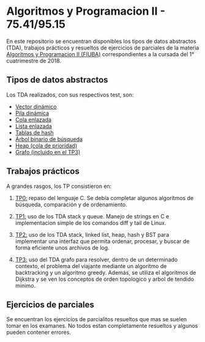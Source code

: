 # Algoritmos y Programacion II - 75.41/95.15

En este repositorio se encuentran disponibles los tipos de datos abstractos (TDA), trabajos prácticos y resueltos de ejercicios de parciales de la materia [Algoritmos y Programacion II (FIUBA)](https://algoritmos-rw.github.io/algo2/) correspondientes a la cursada del 1° cuatrimestre de 2018.

## Tipos de datos abstractos

Los TDA realizados, con sus respectivos test, son:

- [Vector dinámico](https://github.com/FacuMastri/7541-Algo2/tree/master/Vector-dinamico)
- [Pila dinámica](https://github.com/FacuMastri/7541-Algo2/tree/master/Pila-dinamica)
- [Cola enlazada](https://github.com/FacuMastri/7541-Algo2/tree/master/Cola-enlazada)
- [Lista enlazada](https://github.com/FacuMastri/7541-Algo2/tree/master/Lista-enlazada)
- [Tablas de hash](https://github.com/FacuMastri/7541-Algo2/tree/master/Hash)
- [Árbol binario de búsqueda](https://github.com/FacuMastri/7541-Algo2/tree/master/ABB)
- [Heap (cola de prioridad)](https://github.com/FacuMastri/7541-Algo2/tree/master/Heap)
- [Grafo (incluido en el TP3)](https://github.com/FacuMastri/7541-Algo2/tree/master/tp3)

## Trabajos prácticos

A grandes rasgos, los TP consistieron en:

1. [TP0:](https://github.com/FacuMastri/7541-Algo2/tree/master/tp0) repaso del lenguaje C. Se debía completar algunos algoritmos de búsqueda, comparación y de ordenamiento.

2. [TP1:](https://github.com/FacuMastri/7541-Algo2/tree/master/tp1) uso de los TDA stack y queue. Manejo de strings en C e implementacion simple de los comandos diff y tail de Linux.

3. [TP2:](https://github.com/FacuMastri/7541-Algo2/tree/master/tp2) uso de los TDA stack, linked list, heap, hash y BST para implementar una interfaz que permita ordenar, procesar, y buscar de forma eficiente unos archivos de log.

4. [TP3:](https://github.com/FacuMastri/7541-Algo2/tree/master/tp3) uso del TDA grafo para resolver, dentro de un determinado contexto, el problema del viajante mediante un algoritmo de backtracking y un algoritmo greedy. Además, se utiliza el algoritmos de Dijkstra y se ven los conceptos de orden topologico y arbol de tendido minimo.

## Ejercicios de parciales

Se encuentran los ejercicios de parcialitos resueltos que mas se suelen tomar en los examanes. No todos estan completamente resueltos y algunos pueden contener errores.


